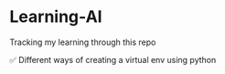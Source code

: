 # Learning-AI
Tracking my learning through this repo

&#9989; Different ways of creating a virtual env using python
